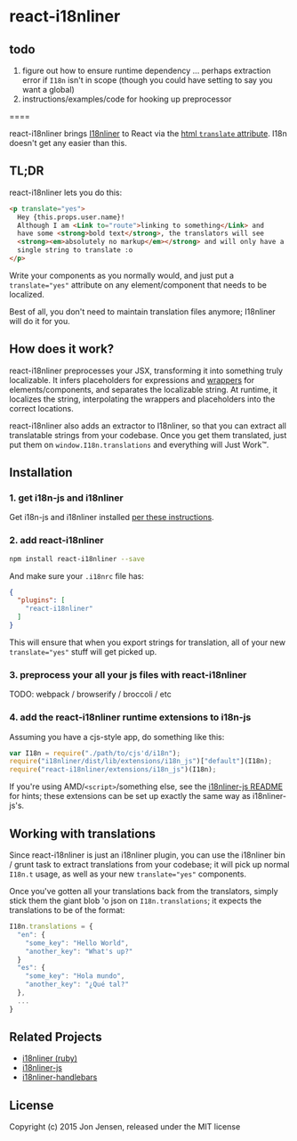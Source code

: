 # react-i18nliner

## todo

1. figure out how to ensure runtime dependency ... perhaps extraction error
   if `I18n` isn't in scope (though you could have setting to say you want
   a global)
2. instructions/examples/code for hooking up preprocessor

====

react-i18nliner brings [I18nliner](https://github.com/jenseng/i18nliner-js)
to React via the [html `translate` attribute](http://www.w3.org/International/questions/qa-translate-flag). I18n doesn't get any easier than this.

## TL;DR

react-i18nliner lets you do this:

```html
<p translate="yes">
  Hey {this.props.user.name}!
  Although I am <Link to="route">linking to something</Link> and
  have some <strong>bold text</strong>, the translators will see
  <strong><em>absolutely no markup</em></strong> and will only have a
  single string to translate :o
</p>
```

Write your components as you normally would, and just put a
`translate="yes"` attribute on any element/component that needs to be
localized.

Best of all, you don't need to maintain translation files anymore;
I18nliner will do it for you.

## How does it work?

react-i18nliner preprocesses your JSX, transforming it into something
truly localizable. It infers placeholders for expressions and
[wrappers](https://github.com/jenseng/i18nliner-js)
for elements/components, and separates the localizable string. At runtime,
it localizes the string, interpolating the wrappers and placeholders into
the correct locations.

react-i18nliner also adds an extractor to I18nliner, so that you can
extract all translatable strings from your codebase. Once you get them
translated, just put them on `window.I18n.translations` and everything
will Just Work™.

## Installation

### 1. get i18n-js and i18nliner

Get i18n-js and i18nliner installed [per these instructions](https://github.com/jenseng/i18nliner-js#installation).

### 2. add react-i18nliner

```bash
npm install react-i18nliner --save
```

And make sure your `.i18nrc` file has:

```json
{
  "plugins": [
    "react-i18nliner"
  ]
}
```

This will ensure that when you export strings for translation, all of your
new `translate="yes"` stuff will get picked up.

### 3. preprocess your all your js files with react-i18nliner

TODO: webpack / browserify / broccoli / etc

### 4. add the react-i18nliner runtime extensions to i18n-js

Assuming you have a cjs-style app, do something like this:

```js
var I18n = require("./path/to/cjs'd/i18n");
require("i18nliner/dist/lib/extensions/i18n_js")["default"](I18n);
require("react-i18nliner/extensions/i18n_js")(I18n);
```

If you're using AMD/`<script>`/something else, see the [i18nliner-js README](https://github.com/jenseng/i18nliner-js#installation)
for hints; these extensions can be set up exactly the same way as
i18nliner-js's.

## Working with translations

Since react-i18nliner is just an i18nliner plugin, you can use the
i18nliner bin / grunt task to extract translations from your codebase;
it will pick up normal `I18n.t` usage, as well as your new
`translate="yes"` components.

Once you've gotten all your translations back from the translators,
simply stick them the giant blob 'o json on `I18n.translations`; it
expects the translations to be of the format:

```js
I18n.translations = {
  "en": {
    "some_key": "Hello World",
    "another_key": "What's up?"
  }
  "es": {
    "some_key": "Hola mundo",
    "another_key": "¿Qué tal?"
  },
  ...
}
```

## Related Projects

* [i18nliner (ruby)](https://github.com/jenseng/i18nliner)
* [i18nliner-js](https://github.com/jenseng/i18nliner-js)
* [i18nliner-handlebars](https://github.com/fivetanley/i18nliner-handlebars)

## License

Copyright (c) 2015 Jon Jensen, released under the MIT license
